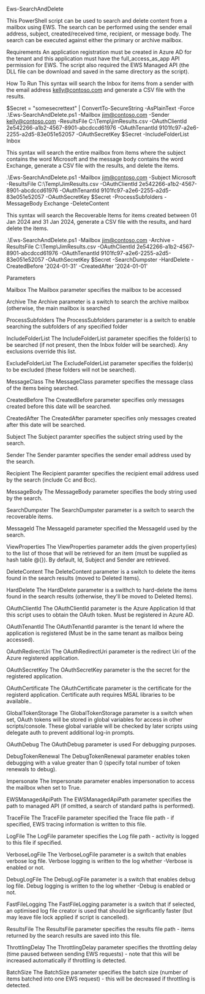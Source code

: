 Ews-SearchAndDelete

This PowerShell script can be used to search and delete content from a mailbox using EWS. The search can be performed using the sender email address, subject, created/received time, recipient, or message body. The search can be executed against either the primary or archive mailbox.

Requirements
An application registration must be created in Azure AD for the tenant and this application must have the full_access_as_app API permission for EWS. The script also required the EWS Managed API (the DLL file can be download and saved in the same directory as the script).

How To Run
This syntax will search the Inbox for items from a sender with the email address kelly@contoso.com and generate a CSV file with the results.

$Secret = "somesecrettext" | ConvertTo-SecureString -AsPlainText -Force
.\Ews-SearchAndDelete.ps1 -Mailbox jim@contoso.com -Sender kelly@contoso.com -ResultsFile C:\Temp\jimResults.csv -OAuthClientId 2e542266-a1b2-4567-8901-abcdccd61976 -OAuthTenantId 9101fc97-a2e6-2255-a2d5-83e051e52057 -OAuthSecretKey $Secret -IncludeFolderList Inbox

This syntax will search the entire mailbox from items where the subject contains the word Microsoft and the message body contains the word Exchange, generate a CSV file with the results, and delete the items.

.\Ews-SearchAndDelete.ps1 -Mailbox jim@contoso.com -Subject Microsoft -ResultsFile C:\Temp\JimResults.csv -OAuthClientId 2e542266-a1b2-4567-8901-abcdccd61976 -OAuthTenantId 9101fc97-a2e6-2255-a2d5-83e051e52057 -OAuthSecretKey $Secret -ProcessSubfolders -MessageBody Exchange -DeleteContent

This syntax will search the Recoverable Items for items created between 01 Jan 2024 and 31 Jan 2024, generate a CSV file with the results, and hard delete the items.

.\Ews-SearchAndDelete.ps1 -Mailbox jim@contoso.com -Archive -ResultsFile C:\Temp\JimResults.csv -OAuthClientId 2e542266-a1b2-4567-8901-abcdccd61976 -OAuthTenantId 9101fc97-a2e6-2255-a2d5-83e051e52057 -OAuthSecretKey $Secret -SearchDumpster -HardDelete -CreatedBefore '2024-01-31' -CreatedAfter '2024-01-01'


Parameters

Mailbox
The Mailbox parameter specifies the mailbox to be accessed

Archive
The Archive parameter is a switch to search the archive mailbox (otherwise, the main mailbox is searched

ProcessSubfolders
The ProcessSubfolders parameter is a switch to enable searching the subfolders of any specified folder

IncludeFolderList
The IncludeFolderList parameter specifies the folder(s) to be searched (if not present, then the Inbox folder will be searched).  Any exclusions override this list.

ExcludeFolderList
The ExcludeFolderList parameter specifies the folder(s) to be excluded (these folders will not be searched).

MessageClass
The MessageClass parameter specifies the message class of the items being searched.

CreatedBefore
The CreatedBefore parameter specifies only messages created before this date will be searched.

CreatedAfter
The CreatedAfter parameter specifies only messages created after this date will be searched.

Subject
The Subject paramter specifies the subject string used by the search.

Sender
The Sender paramter specifies the sender email address used by the search.

Recipient
The Recipient paramter specifies the recipient email address used by the search (include Cc and Bcc).

MessageBody
The MessageBody parameter specifies the body string used by the search.

SearchDumpster
The SearchDumpster parameter is a switch to search the recoverable items.

MessageId
The MessageId parameter specified the MessageId used by the search.

ViewProperties
The ViewProperties parameter adds the given property(ies) to the list of those that will be retrieved for an item (must be supplied as hash table @{}).  By default, Id, Subject and Sender are retrieved.

DeleteContent
The DeleteContent parameter is a switch to delete the items found in the search results (moved to Deleted Items).

HardDelete
The HardDelete parameter is a swithch to hard-delete the items found in the search results (otherwise, they'll be moved to Deleted Items).

OAuthClientId
The OAuthClientId parameter is the Azure Application Id that this script uses to obtain the OAuth token.  Must be registered in Azure AD.

OAuthTenantId
The OAuthTenantId paramter is the tenant Id where the application is registered (Must be in the same tenant as mailbox being accessed).

OAuthRedirectUri
The OAuthRedirectUri parameter is the redirect Uri of the Azure registered application.

OAuthSecretKey
The OAuthSecretKey parameter is the the secret for the registered application.

OAuthCertificate
The OAuthCertificate parameter is the certificate for the registerd application. Certificate auth requires MSAL libraries to be available..

GlobalTokenStorage
The GlobalTokenStorage parameter is a switch when set, OAuth tokens will be stored in global variables for access in other scripts/console.  These global variable will be checked by later scripts using delegate auth to prevent additional log-in prompts.

OAuthDebug
The OAuthDebug parameter is used For debugging purposes.

DebugTokenRenewal
The DebugTokenRenewal parameter enables token debugging with a value greater than 0 (specify total number of token renewals to debug).

Impersonate
The Impersonate parameter enables impersonation to access the mailbox when set to True.

EWSManagedApiPath
The EWSManagedApiPath parameter specifies the path to managed API (if omitted, a search of standard paths is performed).

TraceFile
The TraceFile parameter specified the Trace file path - if specified, EWS tracing information is written to this file.

LogFile
The LogFile parameter specifies the Log file path - activity is logged to this file if specified.

VerboseLogFile
The VerboseLogFile parameter is a switch that enables verbose log file.  Verbose logging is written to the log whether -Verbose is enabled or not.

DebugLogFile
The DebugLogFile parameter is a switch that enables debug log file.  Debug logging is written to the log whether -Debug is enabled or not.

FastFileLogging
The FastFileLogging parameter is a switch that if selected, an optimised log file creator is used that should be signficantly faster (but may leave file lock applied if script is cancelled).

ResultsFile
The ResultsFile parameter specifies the results file path - items returned by the search results are saved into this file.
 
ThrottlingDelay
The ThrottlingDelay parameter specifies the throttling delay (time paused between sending EWS requests) - note that this will be increased automatically if throttling is detected.

BatchSize
The BatchSize parameter specifies the batch size (number of items batched into one EWS request) - this will be decreased if throttling is detected.



